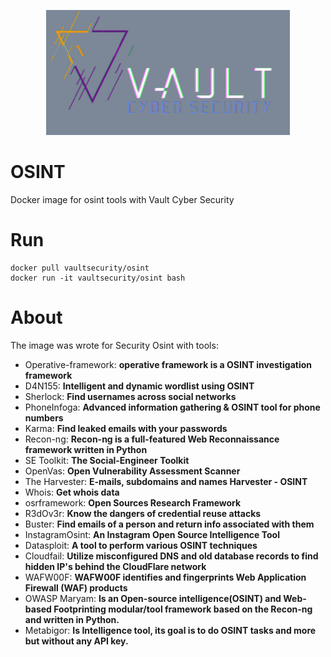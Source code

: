 <p align="center">
		<img src="img/logo.gif" height=200 alt="Vault-Osint">
</p>

# OSINT 
Docker image for osint tools with Vault Cyber Security

# Run
```docker
docker pull vaultsecurity/osint
docker run -it vaultsecurity/osint bash
```

# About
The image was wrote for Security Osint with tools:
  -  Operative-framework: __operative framework is a OSINT investigation framework__
  -  D4N155: __Intelligent and dynamic wordlist using OSINT__
  -  Sherlock: __Find usernames across social networks__
  -  PhoneInfoga: __Advanced information gathering & OSINT tool for phone numbers__
  -  Karma: __Find leaked emails with your passwords__
  -  Recon-ng: __Recon-ng is a full-featured Web Reconnaissance framework written in Python__
  -  SE Toolkit: __The Social-Engineer Toolkit__
  -  OpenVas: __Open Vulnerability Assessment Scanner__ 
  -  The Harvester: __E-mails, subdomains and names Harvester - OSINT__
  -  Whois: __Get whois data__
  -  osrframework: __Open Sources Research Framework__
  -  R3dOv3r: __Know the dangers of credential reuse attacks__
  -  Buster: __Find emails of a person and return info associated with them__
  -  InstagramOsint: __An Instagram Open Source Intelligence Tool__ 
  -  Datasploit: __A tool to perform various OSINT techniques__
  -  Cloudfail: __Utilize misconfigured DNS and old database records to find hidden IP's behind the CloudFlare network__
  -  WAFW00F: __WAFW00F identifies and fingerprints Web Application Firewall (WAF) products__
  -  OWASP Maryam: __Is an Open-source intelligence(OSINT) and Web-based Footprinting modular/tool framework based on the Recon-ng and written in Python.__
  -  Metabigor: __Is Intelligence tool, its goal is to do OSINT tasks and more but without any API key.__
